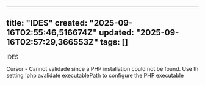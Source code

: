 
--- 
title: "IDES"
created: "2025-09-16T02:55:46,516674Z"
updated: "2025-09-16T02:57:29,366553Z"
tags: []
--- 

IDES

Cursor - Cannot validade since a PHP installation could not be found. Use th setting 'php avalidate executablePath to configure the PHP executable